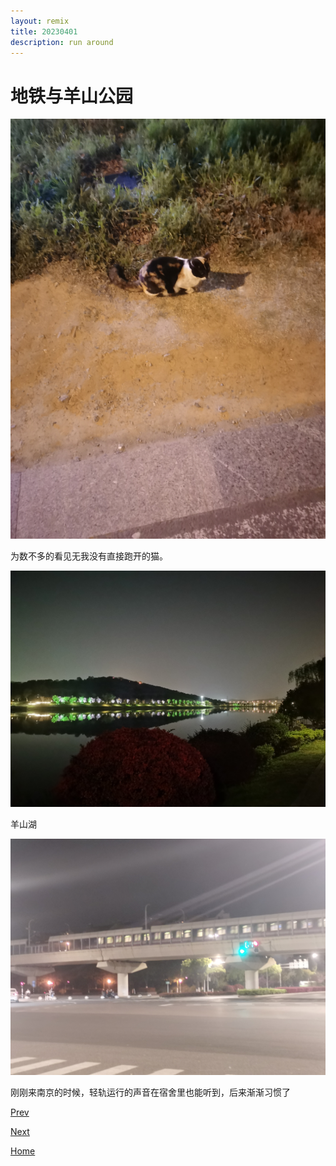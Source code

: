 ```yaml
---
layout: remix
title: 20230401
description: run around
---
```


# 地铁与羊山公园

![Alt text](../fig/good-cat.jpg)

为数不多的看见无我没有直接跑开的猫。

![Alt text](../fig/park.jpg)

羊山湖

![Alt tex](../fig/rail.jpg)

刚刚来南京的时候，轻轨运行的声音在宿舍里也能听到，后来渐渐习惯了

[Prev](./fairwell.md)

[Next](./out3.md)

[Home](../index.md)


